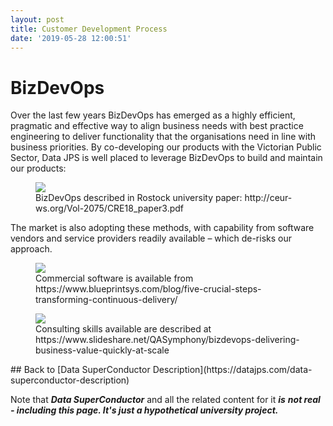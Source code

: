 ```yaml
---
layout: post
title: Customer Development Process
date: '2019-05-28 12:00:51'
---
```


# BizDevOps

Over the last few years BizDevOps has emerged as a highly efficient, pragmatic and effective way to align business needs with best practice engineering to deliver functionality that the organisations need in line with business priorities. By co-developing our products with the Victorian Public Sector, Data JPS is well placed to leverage BizDevOps to build and maintain our products:

<figure class="kg-card kg-image-card kg-card-hascaption"><img src="/content/images/2019/05/bizdevops1.png" class="kg-image"><figcaption>BizDevOps described in Rostock university paper: http://ceur-ws.org/Vol-2075/CRE18_paper3.pdf</figcaption></figure>

The market is also adopting these methods, with capability from software vendors and service providers readily available – which de-risks our approach.

<figure class="kg-card kg-image-card kg-card-hascaption"><img src="/content/images/2019/05/bizdevops2-updraft-pre-smush-original.png" class="kg-image"><figcaption>Commercial software is available from https://www.blueprintsys.com/blog/five-crucial-steps-transforming-continuous-delivery/</figcaption></figure><figure class="kg-card kg-image-card kg-card-hascaption"><img src="/content/images/2019/05/bizdevops3-updraft-pre-smush-original.png" class="kg-image"><figcaption>Consulting skills available are described at https://www.slideshare.net/QASymphony/bizdevops-delivering-business-value-quickly-at-scale</figcaption></figure>
## Back to [Data SuperConductor Description](https://datajps.com/data-superconductor-description)

Note that **_Data SuperConductor_** and all the related content for it **_is_**  **_not real - including this page. It's just a hypothetical university project._**

